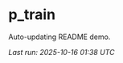 # p_train

Auto-updating README demo.

<!--START_SECTION:status-->
_Last run: 2025-10-16 01:38 UTC_
<!--END_SECTION:status-->




































































































































































































































































































































































































































































































































































































































































































































































































































































































































































































































































































































































































































































































































